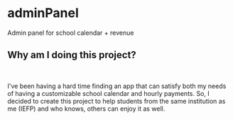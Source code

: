 # adminPanel
Admin panel for school calendar + revenue
<h2>Why am I doing this project?</h2><br>
<p>I've been having a hard time finding an app that can satisfy both my needs of having a customizable school calendar and hourly payments. So, I decided to create this project to help students from the same institution as me (IEFP) and who knows, others can enjoy it as well.</p>
